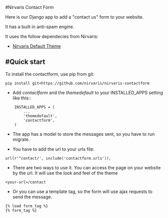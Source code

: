#Nirvaris Contact Form


Here is our Django app to add a "contact us" form to your website.

It has a built in anti-spam engine. 

It uses the follow dependecies from Nirvaris:

- [Nirvaris Default Theme](https://github.com/nirvaris/nirvaris-theme-default)

#Quick start
-

To install the contactform, use pip from git:

```
pip install git+https://github.com/nirvaris/nirvaris-contactform
```

- Add _contactform_ and the _themedefault_ to your INSTALLED_APPS setting like this::

```
    INSTALLED_APPS = (
        ...
        'themedefault',
        'contactform',
    )
```

- The app has a model to store the messages sent, so you have to run migrate. 

- You have to add the url to your urls file:

```
url(r'^contact/', include('contactform.urls')),
```

- There are two ways to use it. You can access the page on your website by the url. It will use the look and feel of the theme

```	
<your-url>/contact
```
- Or you can use a template tag, so the form will use ajax requests to send the message.

```
{% load form_tag %}
{% form_tag %}
```
